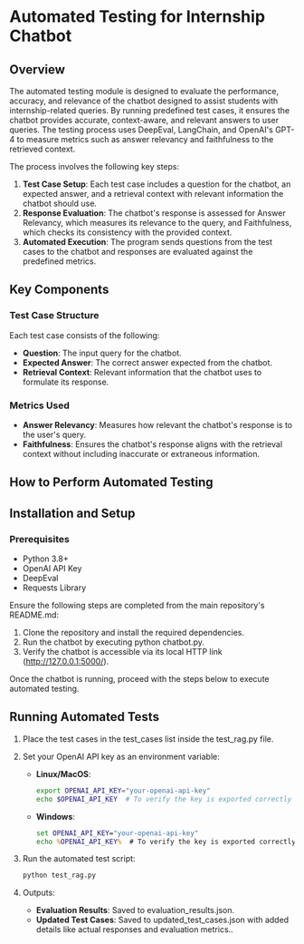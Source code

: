 # Automated Testing for Internship Chatbot

## Overview
The automated testing module is designed to evaluate the performance, accuracy, and relevance of the chatbot designed to assist students with internship-related queries. By running predefined test cases, it ensures the chatbot provides accurate, context-aware, and relevant answers to user queries. The testing process uses DeepEval, LangChain, and OpenAI's GPT-4 to measure metrics such as answer relevancy and faithfulness to the retrieved context.

The process involves the following key steps:

1. **Test Case Setup**: Each test case includes a question for the chatbot, an expected answer, and a retrieval context with relevant information the chatbot should use.
2. **Response Evaluation**: The chatbot's response is assessed for Answer Relevancy, which measures its relevance to the query, and Faithfulness, which checks its consistency with the provided context.
3. **Automated Execution**: The program sends questions from the test cases to the chatbot and responses are evaluated against the predefined metrics.

## Key Components

### Test Case Structure
Each test case consists of the following:
- **Question**: The input query for the chatbot.
- **Expected Answer**: The correct answer expected from the chatbot.
- **Retrieval Context**: Relevant information that the chatbot uses to formulate its response.

### Metrics Used
- **Answer Relevancy**: Measures how relevant the chatbot's response is to the user's query.
- **Faithfulness**: Ensures the chatbot's response aligns with the retrieval context without including inaccurate or extraneous information.

## How to Perform Automated Testing

## Installation and Setup

### Prerequisites
- Python 3.8+
- OpenAI API Key
- DeepEval
- Requests Library

Ensure the following steps are completed from the main repository's README.md:
1. Clone the repository and install the required dependencies.
2. Run the chatbot by executing python chatbot.py.
3. Verify the chatbot is accessible via its local HTTP link (http://127.0.0.1:5000/).


Once the chatbot is running, proceed with the steps below to execute automated testing.


## Running Automated Tests
1. Place the test cases in the test_cases list inside the test_rag.py file.

2. Set your OpenAI API key as an environment variable:
   - **Linux/MacOS**:
     ```bash
     export OPENAI_API_KEY="your-openai-api-key"
     echo $OPENAI_API_KEY  # To verify the key is exported correctly
     ```
   - **Windows**:
     ```cmd
     set OPENAI_API_KEY="your-openai-api-key"
     echo %OPENAI_API_KEY%  # To verify the key is exported correctly
     ```
4. Run the automated test script:
    ```bash
    python test_rag.py
5. Outputs:
    - **Evaluation Results**: Saved to evaluation_results.json.
    - **Updated Test Cases**: Saved to updated_test_cases.json with added details like actual responses and evaluation metrics..



















